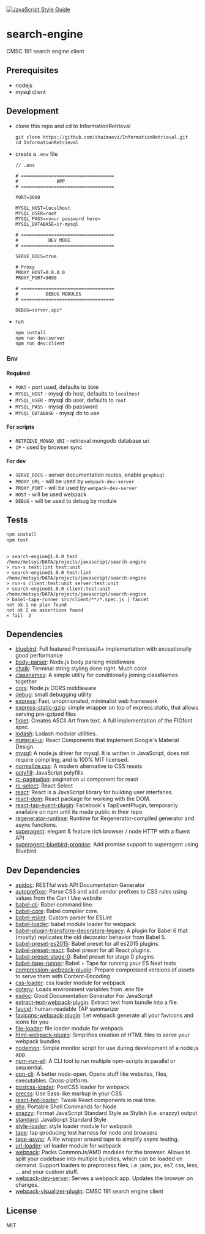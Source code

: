 [![JavaScript Style Guide](https://cdn.rawgit.com/feross/standard/master/badge.svg)](https://github.com/feross/standard)

# search-engine 

CMSC 191 search engine client

## Prerequisites

- nodejs
- mysql client

## Development

- clone this repo and cd to InformationRetrieval

      git clone https://github.com/shaimaevi/InformationRetrieval.git
      cd InformationRetrieval

- create a `.env` file

      // .env

      # ==================================
      #              APP
      # ==================================

      PORT=3000

      MYSQL_HOST=localhost
      MYSQL_USER=root
      MYSQL_PASS=<your password here>
      MYSQL_DATABASE=ir-mysql

      # ==================================
      #           DEV MODE
      # ==================================

      SERVE_DOCS=true

      # Proxy
      PROXY_HOST=0.0.0.0
      PROXY_PORT=9090

      # ==================================
      #          DEBUG MODULES
      # ==================================

      DEBUG=server,api*


- run

      npm install
      npm run dev:server
      npm run dev:client

### **Env**

#### Required
- `PORT` - port used, defaults to `3000`
- `MYSQL_HOST` - mysql db host, defaults to `localhost`
- `MYSQL_USER` - mysql db user, defaults to `root`
- `MYSQL_PASS` - mysql db password
- `MYSQL_DATABASE` - mysql db to use
#### For scripts
- `RETRIEVE_MONGO_URI` - retrieval mongodb database uri
- `IP` - used by browser sync

#### For dev
- `SERVE_DOCS` - server documentation routes, enable `graphiql`
- `PROXY_URL` - will be used by `webpack-dev-server`
- `PROXY_PORT` - will be used by `webpack-dev-server`
- `HOST` - will be used webpack
- `DEBUG` - will be used to debug by module


## Tests

```sh
npm install
npm test
```
```

> search-engine@1.0.0 test /home/metsys/DATA/projects/javascript/search-engine
> run-s test:lint test:unit
> search-engine@1.0.0 test:lint /home/metsys/DATA/projects/javascript/search-engine
> run-s client:test:unit server:test:unit
> search-engine@1.0.0 client:test:unit /home/metsys/DATA/projects/javascript/search-engine
> babel-tape-runner src/client/**/*.spec.js | faucet
not ok 1 no plan found
not ok 2 no assertions found
⨯ fail  2

```

## Dependencies

- [bluebird](https://github.com/petkaantonov/bluebird): Full featured Promises/A+ implementation with exceptionally good performance
- [body-parser](): Node.js body parsing middleware
- [chalk](): Terminal string styling done right. Much color.
- [classnames](https://github.com/JedWatson/classnames): A simple utility for conditionally joining classNames together
- [cors](): Node.js CORS middleware
- [debug](https://github.com/visionmedia/debug): small debugging utility
- [express](): Fast, unopinionated, minimalist web framework
- [express-static-gzip](https://github.com/tkoenig89/express-static-gzip): simple wrapper on top of express.static, that allows serving pre-gziped files
- [figlet](https://github.com/patorjk/figlet.js): Creates ASCII Art from text. A full implementation of the FIGfont spec.
- [lodash](): Lodash modular utilities.
- [material-ui](https://github.com/callemall/material-ui): React Components that Implement Google&#39;s Material Design.
- [mysql](): A node.js driver for mysql. It is written in JavaScript, does not require compiling, and is 100% MIT licensed.
- [normalize.css](): A modern alternative to CSS resets
- [polyfill](https://github.com/marcello3d/polyfill.js): JavaScript polyfills
- [rc-pagination](https://github.com/react-component/pagination): pagination ui component for react
- [rc-select](https://github.com/react-component/select): React Select
- [react](): React is a JavaScript library for building user interfaces.
- [react-dom](): React package for working with the DOM.
- [react-tap-event-plugin](https://github.com/zilverline/react-tap-event-plugin): Facebook&#39;s TapEventPlugin, temporarily available on npm until its made public in their repo
- [regenerator-runtime](https://github.com/facebook/regenerator/tree/master/packages): Runtime for Regenerator-compiled generator and async functions.
- [superagent](https://github.com/visionmedia/superagent): elegant &amp; feature rich browser / node HTTP with a fluent API
- [superagent-bluebird-promise](https://github.com/KyleAMathews/superagent-bluebird-promise): Add promise support to superagent using Bluebird

## Dev Dependencies

- [apidoc](https://github.com/apidoc/apidoc): RESTful web API Documentation Generator
- [autoprefixer](): Parse CSS and add vendor prefixes to CSS rules using values from the Can I Use website
- [babel-cli](): Babel command line.
- [babel-core](): Babel compiler core.
- [babel-eslint](https://github.com/babel/babel-eslint): Custom parser for ESLint
- [babel-loader](https://github.com/babel/babel-loader): babel module loader for webpack
- [babel-plugin-transform-decorators-legacy](https://github.com/loganfsmyth/babel-plugin-transform-decorators-legacy): A plugin for Babel 6 that (mostly) replicates the old decorator behavior from Babel 5.
- [babel-preset-es2015](): Babel preset for all es2015 plugins.
- [babel-preset-react](): Babel preset for all React plugins.
- [babel-preset-stage-0](): Babel preset for stage 0 plugins
- [babel-tape-runner](https://github.com/wavded/babel-tape-runner): Babel + Tape for running your ES Next tests
- [compression-webpack-plugin](https://github.com/webpack/compression-webpack-plugin): Prepare compressed versions of assets to serve them with Content-Encoding
- [css-loader](https://github.com/webpack/css-loader): css loader module for webpack
- [dotenv](https://github.com/motdotla/dotenv): Loads environment variables from .env file
- [esdoc](https://github.com/esdoc/esdoc): Good Documentation Generator For JavaScript
- [extract-text-webpack-plugin](https://github.com/webpack/extract-text-webpack-plugin): Extract text from bundle into a file.
- [faucet](https://github.com/substack/faucet): human-readable TAP summarizer
- [favicons-webpack-plugin](https://github.com/jantimon/favicons-webpack-plugin): Let webpack generate all your favicons and icons for you
- [file-loader](https://github.com/webpack/file-loader): file loader module for webpack
- [html-webpack-plugin](https://github.com/ampedandwired/html-webpack-plugin): Simplifies creation of HTML files to serve your webpack bundles
- [nodemon](https://github.com/remy/nodemon): Simple monitor script for use during development of a node.js app.
- [npm-run-all](): A CLI tool to run multiple npm-scripts in parallel or sequential.
- [opn-cli](): A better node-open. Opens stuff like websites, files, executables. Cross-platform.
- [postcss-loader](): PostCSS loader for webpack
- [precss](https://github.com/jonathantneal/precss): Use Sass-like markup in your CSS
- [react-hot-loader](https://github.com/gaearon/react-hot-loader): Tweak React components in real time.
- [shx](https://github.com/shelljs/shx): Portable Shell Commands for Node
- [snazzy](https://github.com/feross/snazzy): Format JavaScript Standard Style as Stylish (i.e. snazzy) output
- [standard](https://github.com/feross/standard): JavaScript Standard Style
- [style-loader](https://github.com/webpack/style-loader): style loader module for webpack
- [tape](https://github.com/substack/tape): tap-producing test harness for node and browsers
- [tape-async](): A lite wrapper around tape to simplify async testing.
- [url-loader](https://github.com/webpack/url-loader): url loader module for webpack
- [webpack](https://github.com/webpack/webpack): Packs CommonJs/AMD modules for the browser. Allows to split your codebase into multiple bundles, which can be loaded on demand. Support loaders to preprocess files, i.e. json, jsx, es7, css, less, ... and your custom stuff.
- [webpack-dev-server](https://github.com/webpack/webpack-dev-server): Serves a webpack app. Updates the browser on changes.
- [webpack-visualizer-plugin](https://github.com/chrisbateman/webpack-visualizer): CMSC 191 search engine client


## License

MIT
